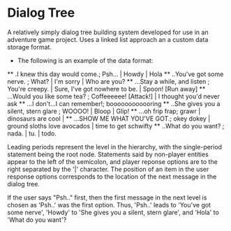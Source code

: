 # Dialog Tree
A relatively simply dialog tree building system developed for use in an adventure game project. Uses a linked list approach an a custom data storage format. 

* The following is an example of the data format:

** .I knew this day would come.; Psh... | Howdy | Hola
** ..You've got some nerve. ; What? | I'm sorry | Who are you?
** ...Stay a while, and listen ; You're creepy. | Sure, I've got nowhere to be. | Spoon! [Run away]
** ...Would you like some tea? ; Coffeeeeee! [Attack!] | I thought you'd never ask
** ...I don't...I can remember!; boooooooooooring
** ..She gives you a silent, stern glare ; WOOOO! | Bloop | Glip!
** ...oh frip frap; grawr | dinosaurs are cool |
** ...SHOW ME WHAT YOU'VE GOT.; okey dokey | ground sloths love avocados | time to get schwifty
** ..What do you want? ; nada. | tu. | todo.


Leading periods represent the level in the hierarchy, with the single-period statement being the root node. Statements said by non-player entities appear to the left of the semicolon, and player reponse options are to the right separated by the '|' character.
The position of an item in the user response options corresponds to the location of the next message in the dialog tree. 

If the user says "Psh.." first, then the first message in the next level is chosen as 'Psh..' was the first option. Thus, 'Psh..' leads to 'You've got some nerve', 'Howdy' to 'She gives you a silent, stern glare', and 'Hola' to 'What do you want'?
